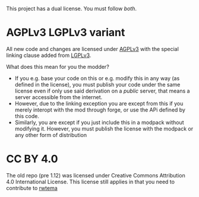 This project has a dual license. You must follow *both*.

AGPLv3 LGPLv3 variant
====
All new code and changes are licensed under [AGPLv3](https://www.gnu.org/licenses/agpl-3.0.en.html) with the special linking clause added from [LGPLv3](https://www.gnu.org/licenses/lgpl-3.0.en.html).

What does this mean for you the modder?
- If you e.g. base your code on this or e.g. modify this in any way (as defined in the license), you must publish your code under the same license even if only use said derivation on a *public* server, that means a server accessible from the internet.
- However, due to the linking exception you are except from this if you merely interopt with the mod through forge, or use the APi defined by this code.
- Similarly, you are except if you just include this in a modpack without modifying it. However, you must publish the license with the modpack or any other form of distribution

CC BY 4.0
====
The old repo (pre 1.12) was licensed  under Creative Commons Attribution 4.0 International License. This license still applies in that you need to contribute to  [rwtema](https://github.com/rwtema)


